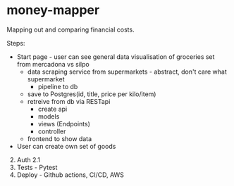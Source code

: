 # money-mapper
Mapping out and comparing financial costs.

Steps:
- Start page - user can see general data visualisation of groceries set from mercadona vs silpo
    - data scraping service from supermarkets - abstract, don't care what supermarket
        - pipeline to db
    - save to Postgres(id, title, price per kilo/item)
    - retreive from db via RESTapi
        - create api
        - models
        - views (Endpoints)
        - controller
    - frontend to show data
- User can create own set of goods








2. Auth
2.1 
3. Tests - Pytest
4. Deploy - Github actions, CI/CD, AWS